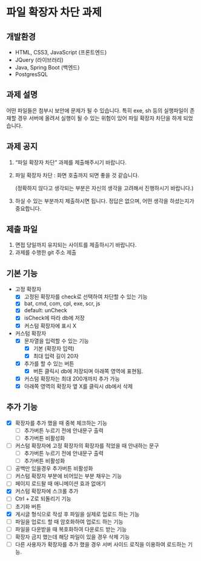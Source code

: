 # 파일 확장자 차단 과제

## 개발환경

- HTML, CSS3, JavaScript (프론트엔드)
- JQuery (라이브러리)
- Java, Spring Boot (백엔드)
- PostgresSQL

## 과제 설명

어떤 파일들은 첨부시 보안에 문제가 될 수 있습니다. 특히 exe, sh 등의 실행파일이 존재할 경우 서버에 올려서 실행이 될 수 있는 위험이 있어 파일 확장자 차단을 하게 되었습니다.

## 과제 공지

1. “파일 확장자 차단” 과제를 제출해주시기 바랍니다.
2. 파일 확장자 차단 : 화면 호출까지 되면 좋을 것 같습니다.

   (정확하지 않다고 생각되는 부분은 자신의 생각을 고려해서 진행하시기 바랍니다.)

3. 하실 수 있는 부분까지 제출하시면 됩니다. 정답은 없으며, 어떤 생각을 하셨는지가 중요합니다.

## 제출 파일

1. 면접 당일까지 유지되는 사이트를 제출하시기 바랍니다.
2. 과제를 수행한 git 주소 제출

## 기본 기능

- 고정 확장자
  - [x] 고정된 확장자를 check로 선택하여 차단할 수 있는 기능
  - [x] bat, cmd, com, cpl, exe, scr, js
  - [x] default: unCheck
  - [x] isCheck에 따라 db에 저장
  - [x] 커스텀 확장자에 표시 X
- 커스텀 확장자
    - [x] 문자열을 입력할 수 있는 기능
        - [x] 기본 (확장자 입력)
        - [x] 최대 입력 길이 20자
    - [x] 추가를 할 수 있는 버튼
        - [x] 버튼 클릭시 db에 저장되며 아래쪽 영역에 표현됨.
    - [x] 커스텀 확장자는 최대 200개까지 추가 가능
    - [x] 아래쪽 영역의 확장자 옆 X를 클릭시 db에서 삭제

## 추가 기능

- [x] 확장자를 추가 했을 때 중복 체크하는 기능
  - [ ] 추가버튼 누르기 전에 안내문구 출력
  - [ ] 추가버튼 비활성화
- [ ] 커스텀 확장자에 고정 확장자의 확장자를 적었을 때 안내하는 문구
    - [ ] 추가버튼 누르기 전에 안내문구 출력
    - [ ] 추가버튼 비활성화
- [ ] 공백만 있을경우 추가버튼 비활성화
- [ ] 커스텀 확장자 부분에 비어있는 부분 채우는 기능
- [ ] 페이지 로드돨 때 애니메이션 효과 없애기
- [x] 커스텀 확장자에 스크롤 추가
- [ ] Ctrl + Z로 되돌리기 기능
- [ ] 초기화 버튼
- [x] 게시글 형식으로 작성 후 파일을 실제로 업로드 하는 기능
- [ ] 파일을 업로드 할 때 암호화하여 업로드 하는 기능
- [ ] 파일을 다운받을 때 복호화하여 다운로드 받는 기능
- [ ] 확장자 금지 했는데 해당 파일이 있을 경우 삭제 기능
- [ ] 다른 사용자가 확장자를 추가 했을 경우 서버 사이드 로직을 이용하여 로드하는 기능.
